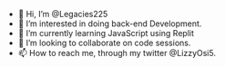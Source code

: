 - 👋 Hi, I’m @Legacies225
- 👀 I’m interested in doing back-end Development.
- 🌱 I’m currently learning JavaScript using Replit
- 💞️ I’m looking to collaborate on code sessions.
- 📫 How to reach me, through my twitter @LizzyOsi5.

<!---
Legacies225/Legacies225 is a ✨ special ✨ repository because its `README.md` (this file) appears on your GitHub profile.
You can click the Preview link to take a look at your changes.
--->
